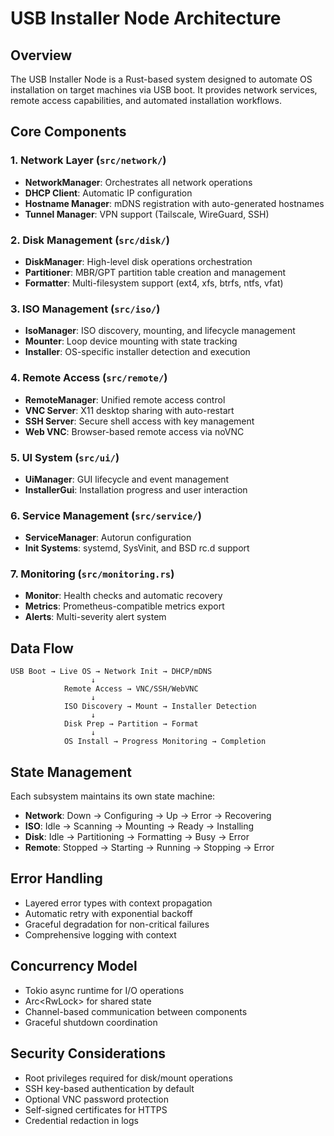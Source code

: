 # USB Installer Node Architecture

## Overview

The USB Installer Node is a Rust-based system designed to automate OS installation on target machines via USB boot. It provides network services, remote access capabilities, and automated installation workflows.

## Core Components

### 1. Network Layer (`src/network/`)
- **NetworkManager**: Orchestrates all network operations
- **DHCP Client**: Automatic IP configuration
- **Hostname Manager**: mDNS registration with auto-generated hostnames
- **Tunnel Manager**: VPN support (Tailscale, WireGuard, SSH)

### 2. Disk Management (`src/disk/`)
- **DiskManager**: High-level disk operations orchestration
- **Partitioner**: MBR/GPT partition table creation and management
- **Formatter**: Multi-filesystem support (ext4, xfs, btrfs, ntfs, vfat)

### 3. ISO Management (`src/iso/`)
- **IsoManager**: ISO discovery, mounting, and lifecycle management
- **Mounter**: Loop device mounting with state tracking
- **Installer**: OS-specific installer detection and execution

### 4. Remote Access (`src/remote/`)
- **RemoteManager**: Unified remote access control
- **VNC Server**: X11 desktop sharing with auto-restart
- **SSH Server**: Secure shell access with key management
- **Web VNC**: Browser-based remote access via noVNC

### 5. UI System (`src/ui/`)
- **UiManager**: GUI lifecycle and event management
- **InstallerGui**: Installation progress and user interaction

### 6. Service Management (`src/service/`)
- **ServiceManager**: Autorun configuration
- **Init Systems**: systemd, SysVinit, and BSD rc.d support

### 7. Monitoring (`src/monitoring.rs`)
- **Monitor**: Health checks and automatic recovery
- **Metrics**: Prometheus-compatible metrics export
- **Alerts**: Multi-severity alert system

## Data Flow

```
USB Boot → Live OS → Network Init → DHCP/mDNS
                  ↓
            Remote Access → VNC/SSH/WebVNC
                  ↓
            ISO Discovery → Mount → Installer Detection
                  ↓
            Disk Prep → Partition → Format
                  ↓
            OS Install → Progress Monitoring → Completion
```

## State Management

Each subsystem maintains its own state machine:
- **Network**: Down → Configuring → Up → Error → Recovering
- **ISO**: Idle → Scanning → Mounting → Ready → Installing
- **Disk**: Idle → Partitioning → Formatting → Busy → Error
- **Remote**: Stopped → Starting → Running → Stopping → Error

## Error Handling

- Layered error types with context propagation
- Automatic retry with exponential backoff
- Graceful degradation for non-critical failures
- Comprehensive logging with context

## Concurrency Model

- Tokio async runtime for I/O operations
- Arc<RwLock<T>> for shared state
- Channel-based communication between components
- Graceful shutdown coordination

## Security Considerations

- Root privileges required for disk/mount operations
- SSH key-based authentication by default
- Optional VNC password protection
- Self-signed certificates for HTTPS
- Credential redaction in logs